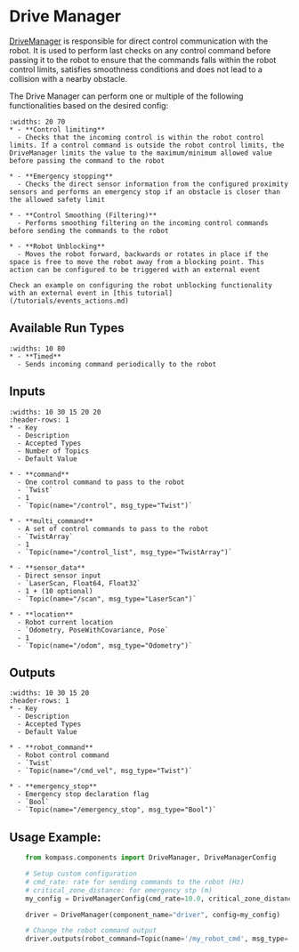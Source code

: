 # Drive Manager

[DriveManager](../apidocs/Kompass/Kompass.components.drive_manager.md) is responsible for direct control communication with the robot. It is used to perform last checks on any control command before passing it to the robot to ensure that the commands falls within the robot control limits, satisfies smoothness conditions and does not lead to a collision with a nearby obstacle.

The Drive Manager can perform one or multiple of the following functionalities based on the desired config:

```{list-table}
:widths: 20 70
* - **Control limiting**
  - Checks that the incoming control is within the robot control limits. If a control command is outside the robot control limits, the DriveManager limits the value to the maximum/minimum allowed value before passing the command to the robot

* - **Emergency stopping**
  - Checks the direct sensor information from the configured proximity sensors and performs an emergency stop if an obstacle is closer than the allowed safety limit

* - **Control Smoothing (Filtering)**
  - Performs smoothing filtering on the incoming control commands before sending the commands to the robot

* - **Robot Unblocking**
  - Moves the robot forward, backwards or rotates in place if the space is free to move the robot away from a blocking point. This action can be configured to be triggered with an external event
```
```{seealso}
Check an example on configuring the robot unblocking functionality with an external event in [this tutorial](/tutorials/events_actions.md)
```


## Available Run Types

```{list-table}
:widths: 10 80
* - **Timed**
  - Sends incoming command periodically to the robot
```

## Inputs

```{list-table}
:widths: 10 30 15 20 20
:header-rows: 1
* - Key
  - Description
  - Accepted Types
  - Number of Topics
  - Default Value

* - **command**
  - One control command to pass to the robot
  - `Twist`
  - 1
  - `Topic(name="/control", msg_type="Twist")`

* - **multi_command**
  - A set of control commands to pass to the robot
  - `TwistArray`
  - 1
  - `Topic(name="/control_list", msg_type="TwistArray")`

* - **sensor_data**
  - Direct sensor input
  - `LaserScan, Float64, Float32`
  - 1 + (10 optional)
  - `Topic(name="/scan", msg_type="LaserScan")`

* - **location**
  - Robot current location
  - `Odometry, PoseWithCovariance, Pose`
  - 1
  - `Topic(name="/odom", msg_type="Odometry")`
```

## Outputs

```{list-table}
:widths: 10 30 15 20
:header-rows: 1
* - Key
  - Description
  - Accepted Types
  - Default Value

* - **robot_command**
  - Robot control command
  - `Twist`
  - `Topic(name="/cmd_vel", msg_type="Twist")`

* - **emergency_stop**
  - Emergency stop declaration flag
  - `Bool`
  - `Topic(name="/emergency_stop", msg_type="Bool")`
```


## Usage Example:
```python
    from kompass.components import DriveManager, DriveManagerConfig

    # Setup custom configuration
    # cmd_rate: rate for sending commands to the robot (Hz)
    # critical_zone_distance: for emergency stp (m)
    my_config = DriveManagerConfig(cmd_rate=10.0, critical_zone_distance=0.05)

    driver = DriveManager(component_name="driver", config=my_config)

    # Change the robot command output
    driver.outputs(robot_command=Topic(name='/my_robot_cmd', msg_type='Twist'))
```
